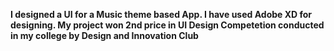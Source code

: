 <b>I designed a UI for a Music theme based App. I have used Adobe XD for designing. My project won 2nd price in UI Design Competetion conducted in my college by Design and Innovation Club</b>
